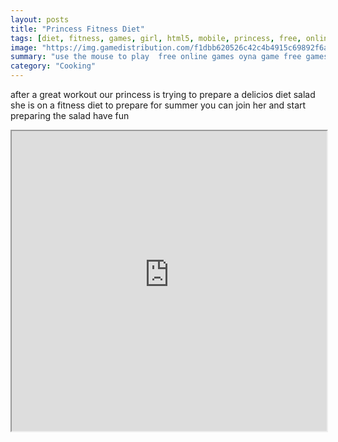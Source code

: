 ```yaml
---
layout: posts
title: "Princess Fitness Diet"
tags: [diet, fitness, games, girl, html5, mobile, princess, free, online, games, oyna, game, free, games, play, play, games]
image: "https://img.gamedistribution.com/f1dbb620526c42c4b4915c69892f6a7e.jpg"
summary: "use the mouse to play  free online games oyna game free games play play games"
category: "Cooking"
---
```


after a great workout our princess is trying to prepare a delicios diet salad she is on a fitness diet to prepare for summer you can join her and start preparing the salad have fun

<iframe width="100%" height="480px;" src="https://html5.gamedistribution.com/f1dbb620526c42c4b4915c69892f6a7e/"></iframe>